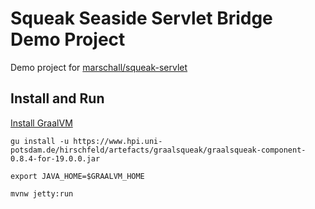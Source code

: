 Squeak Seaside Servlet Bridge Demo Project
==========================================

Demo project for [marschall/squeak-servlet](https://github.com/marschall/squeak-servlet)

Install and Run
---------------

[Install GraalVM](https://www.graalvm.org/docs/getting-started/)

```
gu install -u https://www.hpi.uni-potsdam.de/hirschfeld/artefacts/graalsqueak/graalsqueak-component-0.8.4-for-19.0.0.jar
```

```
export JAVA_HOME=$GRAALVM_HOME
```

```
mvnw jetty:run
```

